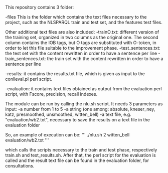 This repository contains 3 folder:

-files
This is the folder which contains the text files necessary to the project, such as the NLSPARQL train and test set, and the features test files. 

Other additional text files are also included:
-trainO.txt: different version of the training set, organized in two columns as the original one. The second column contains the IOB tags, but O tags are substituted with O-token, in order to let this file suitable to the improvement phase.
-test_sentences.txt: the test set with the content rewritten in order to have a sentence per line
-train_sentences.txt: the train set with the content rewritten in order to have a sentence per line

-results: it contains the results.txt file, which is given as input to the conlleval.pl perl script.

-evaluation: it contains text files obtained as output from the evaluation perl script, with Fscore, precision, recall indexes.

The module can be run by calling the nlu.sh script. It needs 3 parameters as input: 
-a number from 1 to 5
-a string (one among: absolute, kneser_ney, katz, presmoothed, unsmoothed, witten_bell)
-a text file, e.g. "evaluation/wb2.txt", necessary to save the results on a text file in the evaluation folder

So, an example of execution can be:
'''
./nlu.sh 2 witten_bell evaluation/wb2.txt 
'''

which calls the scripts necessary to the train and test phase, respectively train.sh and test_results.sh. After that, the perl script for the evaluation is called and the result text file can be found in the evaluation folder, for consultations.

